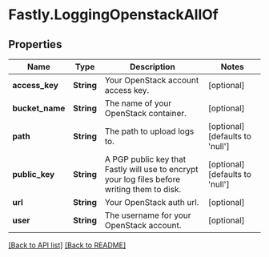 # Fastly.LoggingOpenstackAllOf

## Properties

Name | Type | Description | Notes
------------ | ------------- | ------------- | -------------
**access_key** | **String** | Your OpenStack account access key. | [optional] 
**bucket_name** | **String** | The name of your OpenStack container. | [optional] 
**path** | **String** | The path to upload logs to. | [optional] [defaults to 'null']
**public_key** | **String** | A PGP public key that Fastly will use to encrypt your log files before writing them to disk. | [optional] [defaults to 'null']
**url** | **String** | Your OpenStack auth url. | [optional] 
**user** | **String** | The username for your OpenStack account. | [optional] 



[[Back to API list]](../../README.md#endpoints) [[Back to README]](../../README.md)
